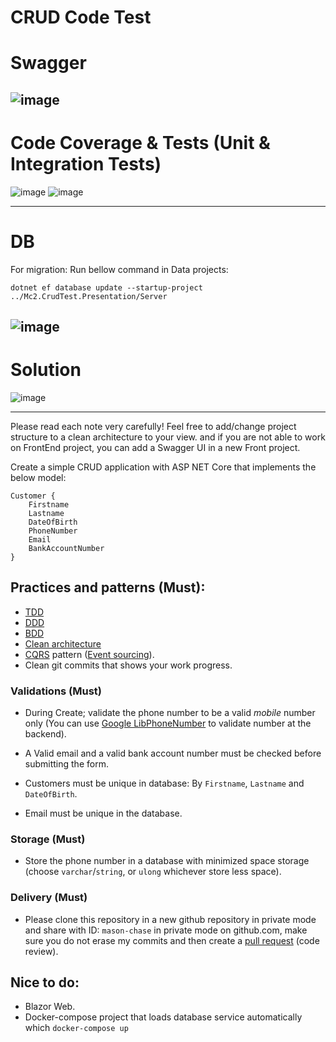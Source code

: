 # CRUD Code Test 

# Swagger
![image](https://user-images.githubusercontent.com/9051320/210185694-f6f53024-c980-42d0-99a4-ae887ff32400.png)
------------------------
# Code Coverage & Tests (Unit & Integration Tests)
![image](https://user-images.githubusercontent.com/9051320/210185513-b6775e01-3a4f-4eaa-afdd-c31fd4f4ac2a.png)
![image](https://user-images.githubusercontent.com/9051320/210185473-6feb435e-807b-40bd-8424-c03945b5bfe3.png)

------------------------
# DB
For migration:
Run bellow command in Data projects:
```
dotnet ef database update --startup-project ../Mc2.CrudTest.Presentation/Server
```
![image](https://user-images.githubusercontent.com/9051320/209954700-e2935a24-2280-4401-ac20-d0c73616b97d.png)
------------------------
# Solution
![image](https://user-images.githubusercontent.com/9051320/210185636-1c85b5a6-7a74-4933-813f-a21095666e65.png)



-----------------------------------
Please read each note very carefully!
Feel free to add/change project structure to a clean architecture to your view.
and if you are not able to work on FrontEnd project, you can add a Swagger UI
in a new Front project.

Create a simple CRUD application with ASP NET Core that implements the below model:
```
Customer {
	Firstname
	Lastname
	DateOfBirth
	PhoneNumber
	Email
	BankAccountNumber
}
```
## Practices and patterns (Must):

- [TDD](https://docs.microsoft.com/en-us/visualstudio/test/quick-start-test-driven-development-with-test-explorer?view=vs-2022)
- [DDD](https://en.wikipedia.org/wiki/Domain-driven_design)
- [BDD](https://en.wikipedia.org/wiki/Behavior-driven_development)
- [Clean architecture](https://github.com/jasontaylordev/CleanArchitecture)
- [CQRS](https://en.wikipedia.org/wiki/Command%E2%80%93query_separation#Command_query_responsibility_separation) pattern ([Event sourcing](https://en.wikipedia.org/wiki/Domain-driven_design#Event_sourcing)).
- Clean git commits that shows your work progress.

### Validations (Must)

- During Create; validate the phone number to be a valid *mobile* number only (You can use [Google LibPhoneNumber](https://github.com/google/libphonenumber) to validate number at the backend).

- A Valid email and a valid bank account number must be checked before submitting the form.

- Customers must be unique in database: By `Firstname`, `Lastname` and `DateOfBirth`.

- Email must be unique in the database.

### Storage (Must)

- Store the phone number in a database with minimized space storage (choose `varchar`/`string`, or `ulong` whichever store less space).

### Delivery (Must)
- Please clone this repository in a new github repository in private mode and share with ID: `mason-chase` in private mode on github.com, make sure you do not erase my commits and then create a [pull request](https://docs.github.com/en/pull-requests/collaborating-with-pull-requests/proposing-changes-to-your-work-with-pull-requests/about-pull-requests) (code review).

## Nice to do:
- Blazor Web.
- Docker-compose project that loads database service automatically which `docker-compose up`
